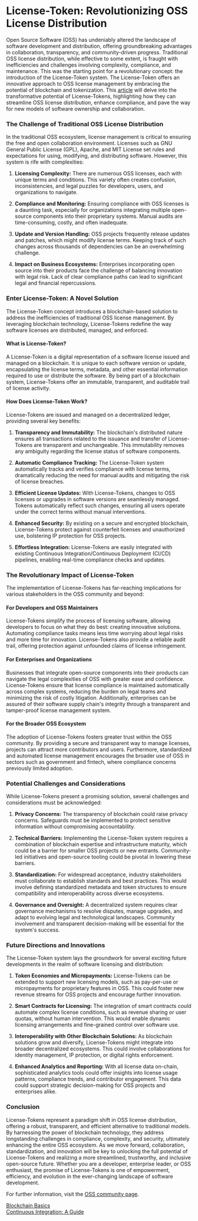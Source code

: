 # License-Token: Revolutionizing OSS License Distribution

Open Source Software (OSS) has undeniably altered the landscape of software development and distribution, offering groundbreaking advantages in collaboration, transparency, and community-driven progress. Traditional OSS license distribution, while effective to some extent, is fraught with inefficiencies and challenges involving complexity, compliance, and maintenance. This was the starting point for a revolutionary concept: the introduction of the License-Token system. The License-Token offers an innovative approach to OSS license management by embracing the potential of blockchain and tokenization. This [article](https://www.example.com) will delve into the transformative potential of License-Tokens, highlighting how they can streamline OSS license distribution, enhance compliance, and pave the way for new models of software ownership and collaboration.

### The Challenge of Traditional OSS License Distribution

In the traditional OSS ecosystem, license management is critical to ensuring the free and open collaboration environment. Licenses such as GNU General Public License (GPL), Apache, and MIT License set rules and expectations for using, modifying, and distributing software. However, this system is rife with complexities:

1. **Licensing Complexity:** There are numerous OSS licenses, each with unique terms and conditions. This variety often creates confusion, inconsistencies, and legal puzzles for developers, users, and organizations to navigate.

2. **Compliance and Monitoring:** Ensuring compliance with OSS licenses is a daunting task, especially for organizations integrating multiple open-source components into their proprietary systems. Manual audits are time-consuming, costly, and often inadequate.

3. **Update and Version Handling:** OSS projects frequently release updates and patches, which might modify license terms. Keeping track of such changes across thousands of dependencies can be an overwhelming challenge.

4. **Impact on Business Ecosystems:** Enterprises incorporating open source into their products face the challenge of balancing innovation with legal risk. Lack of clear compliance paths can lead to significant legal and financial repercussions.

### Enter License-Token: A Novel Solution

The License-Token concept introduces a blockchain-based solution to address the inefficiencies of traditional OSS license management. By leveraging blockchain technology, License-Tokens redefine the way software licenses are distributed, managed, and enforced.

#### What is License-Token?

A License-Token is a digital representation of a software license issued and managed on a blockchain. It is unique to each software version or update, encapsulating the license terms, metadata, and other essential information required to use or distribute the software. By being part of a blockchain system, License-Tokens offer an immutable, transparent, and auditable trail of license activity.

#### How Does License-Token Work?

License-Tokens are issued and managed on a decentralized ledger, providing several key benefits:

1. **Transparency and Immutability:** The blockchain's distributed nature ensures all transactions related to the issuance and transfer of License-Tokens are transparent and unchangeable. This immutability removes any ambiguity regarding the license status of software components.

2. **Automatic Compliance Tracking:** The License-Token system automatically tracks and verifies compliance with license terms, dramatically reducing the need for manual audits and mitigating the risk of license breaches.

3. **Efficient License Updates:** With License-Tokens, changes to OSS licenses or upgrades in software versions are seamlessly managed. Tokens automatically reflect such changes, ensuring all users operate under the correct terms without manual interventions.

4. **Enhanced Security:** By existing on a secure and encrypted blockchain, License-Tokens protect against counterfeit licenses and unauthorized use, bolstering IP protection for OSS projects.

5. **Effortless Integration:** License-Tokens are easily integrated with existing Continuous Integration/Continuous Deployment (CI/CD) pipelines, enabling real-time compliance checks and updates.

### The Revolutionary Impact of License-Token

The implementation of License-Tokens has far-reaching implications for various stakeholders in the OSS community and beyond:

#### For Developers and OSS Maintainers

License-Tokens simplify the process of licensing software, allowing developers to focus on what they do best: creating innovative solutions. Automating compliance tasks means less time worrying about legal risks and more time for innovation. License-Tokens also provide a reliable audit trail, offering protection against unfounded claims of license infringement.

#### For Enterprises and Organizations

Businesses that integrate open-source components into their products can navigate the legal complexities of OSS with greater ease and confidence. License-Tokens ensure that license compliance is maintained automatically across complex systems, reducing the burden on legal teams and minimizing the risk of costly litigation. Additionally, enterprises can be assured of their software supply chain's integrity through a transparent and tamper-proof license management system.

#### For the Broader OSS Ecosystem

The adoption of License-Tokens fosters greater trust within the OSS community. By providing a secure and transparent way to manage licenses, projects can attract more contributors and users. Furthermore, standardized and automated license management encourages the broader use of OSS in sectors such as government and fintech, where compliance concerns previously limited adoption.

### Potential Challenges and Considerations

While License-Tokens present a promising solution, several challenges and considerations must be acknowledged:

1. **Privacy Concerns:** The transparency of blockchain could raise privacy concerns. Safeguards must be implemented to protect sensitive information without compromising accountability.

2. **Technical Barriers:** Implementing the License-Token system requires a combination of blockchain expertise and infrastructure maturity, which could be a barrier for smaller OSS projects or new entrants. Community-led initiatives and open-source tooling could be pivotal in lowering these barriers.

3. **Standardization:** For widespread acceptance, industry stakeholders must collaborate to establish standards and best practices. This would involve defining standardized metadata and token structures to ensure compatibility and interoperability across diverse ecosystems.

4. **Governance and Oversight:** A decentralized system requires clear governance mechanisms to resolve disputes, manage upgrades, and adapt to evolving legal and technological landscapes. Community involvement and transparent decision-making will be essential for the system's success.

### Future Directions and Innovations

The License-Token system lays the groundwork for several exciting future developments in the realm of software licensing and distribution:

1. **Token Economies and Micropayments:** License-Tokens can be extended to support new licensing models, such as pay-per-use or micropayments for proprietary features in OSS. This could foster new revenue streams for OSS projects and encourage further innovation.

2. **Smart Contracts for Licensing:** The integration of smart contracts could automate complex license conditions, such as revenue sharing or user quotas, without human intervention. This would enable dynamic licensing arrangements and fine-grained control over software use.

3. **Interoperability with Other Blockchain Solutions:** As blockchain solutions grow and diversify, License-Tokens might integrate into broader decentralized ecosystems. This could involve collaborations for identity management, IP protection, or digital rights enforcement.

4. **Enhanced Analytics and Reporting:** With all license data on-chain, sophisticated analytics tools could offer insights into license usage patterns, compliance trends, and contributor engagement. This data could support strategic decision-making for OSS projects and enterprises alike.

### Conclusion

License-Tokens represent a paradigm shift in OSS license distribution, offering a robust, transparent, and efficient alternative to traditional models. By harnessing the power of blockchain technology, they address longstanding challenges in compliance, complexity, and security, ultimately enhancing the entire OSS ecosystem. As we move forward, collaboration, standardization, and innovation will be key to unlocking the full potential of License-Tokens and realizing a more streamlined, trustworthy, and inclusive open-source future. Whether you are a developer, enterprise leader, or OSS enthusiast, the promise of License-Tokens is one of empowerment, efficiency, and evolution in the ever-changing landscape of software development.

For further information, visit the [OSS community page](https://www.example.com/oss).

[Blockchain Basics](https://www.example.com/blockchain-basics)  
[Continuous Integration: A Guide](https://www.example.com/continuous-integration)
